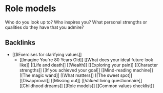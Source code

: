 # Role models
Who do you look up to? Who inspires you? What personal strengths or qualities do they have that you admire?

## Backlinks
* [[$Exercises for clarifying values]]
	* [[Imagine You're 80 Years Old]]
[[What does your ideal future look like]]
[[Life and death]]
[[Wealth]]
[[Exploring your pain]]
[[Character strengths]]
[[If you achieved your goal]]
[[Mind-reading machine]]
[[The magic wand]]
[[What matters]]
[[The sweet spot]]
[[Disapproval]]
[[Missing out]]
[[Valued living questionnaire]]
[[Childhood dreams]]
[[Role models]]
[[Common values checklist]]

<!-- #Life -->

<!-- {BearID:83CA217D-C328-4F82-A90C-9FD2061C7091-15756-0000130441744729} -->
